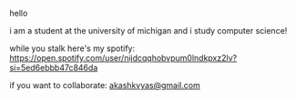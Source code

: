 hello

i am a student at the university of michigan and i study computer science!

while you stalk here's my spotify: https://open.spotify.com/user/nijdcqqhobvpum0lndkpxz2lv?si=5ed6ebbb47c846da

if you want to collaborate: akashkvyas@gmail.com

<!---
akashkvyas/akashkvyas is a ✨ special ✨ repository because its `README.md` (this file) appears on your GitHub profile.
You can click the Preview link to take a look at your changes.
--->
